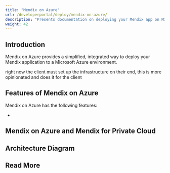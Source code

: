 ```yaml
---
title: "Mendix on Azure"
url: /developerportal/deploy/mendix-on-azure/
description: "Presents documentation on deploying your Mendix app on Microsoft Azure."
weight: 42
---
```


## Introduction

Mendix on Azure provides a simplified, integrated way to deploy your Mendix application to a Microsoft Azure environment.

right now the client must set up the infrastructure on their end, this is more opinionated and does it for the client

## Features of Mendix on Azure

Mendix on Azure has the following features:

* 

## Mendix on Azure and Mendix for Private Cloud

## Architecture Diagram

## Read More
